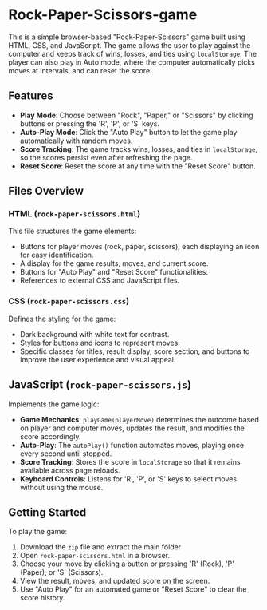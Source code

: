 # Rock-Paper-Scissors-game
This is a simple browser-based "Rock-Paper-Scissors" game built using HTML, CSS, and JavaScript. The game allows the user to play against the computer and keeps track of wins, losses, and ties using `localStorage`. The player can also play in Auto mode, where the computer automatically picks moves at intervals, and can reset the score.

## Features
- **Play Mode**: Choose between "Rock", "Paper," or "Scissors" by clicking buttons or pressing the 'R', 'P', or 'S' keys.
- **Auto-Play Mode**: Click the "Auto Play" button to let the game play automatically with random moves.
- **Score Tracking**: The game tracks wins, losses, and ties in `localStorage`, so the scores persist even after refreshing the page.
- **Reset Score**: Reset the score at any time with the "Reset Score" button.

## Files Overview
### HTML (`rock-paper-scissors.html`)
This file structures the game elements:
- Buttons for player moves (rock, paper, scissors), each displaying an icon for easy identification.
- A display for the game results, moves, and current score.
- Buttons for "Auto Play" and "Reset Score" functionalities.
- References to external CSS and JavaScript files.

### CSS (`rock-paper-scissors.css`)
Defines the styling for the game:
- Dark background with white text for contrast.
- Styles for buttons and icons to represent moves.
- Specific classes for titles, result display, score section, and buttons to improve the user experience and visual appeal​.

## JavaScript (`rock-paper-scissors.js`)
Implements the game logic:
- **Game Mechanics**: `playGame(playerMove)` determines the outcome based on player and computer moves, updates the result, and modifies the score accordingly.
- **Auto-Play**: The `autoPlay()` function automates moves, playing once every second until stopped.
- **Score Tracking**: Stores the score in `localStorage` so that it remains available across page reloads.
- **Keyboard Controls**: Listens for 'R', 'P', or 'S' keys to select moves without using the mouse​.

## Getting Started
To play the game:

1. Download the `zip` file and extract the main folder 
2. Open `rock-paper-scissors.html` in a browser.
3. Choose your move by clicking a button or pressing 'R' (Rock), 'P' (Paper), or 'S' (Scissors).
4. View the result, moves, and updated score on the screen.
5. Use "Auto Play" for an automated game or "Reset Score" to clear the score history.
